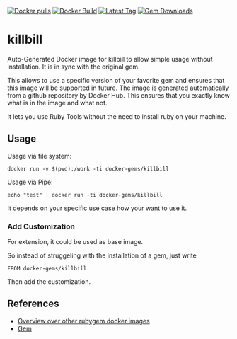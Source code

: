[![Docker pulls](https://img.shields.io/docker/pulls/rubygem/killbill.svg)](https://hub.docker.com/r/rubygem/killbill/)
[![Docker Build](https://img.shields.io/docker/automated/rubygem/killbill.svg)](https://hub.docker.com/r/rubygem/killbill/)
[![Latest Tag](https://img.shields.io/github/tag/docker-rubygem/killbill.svg)](https://hub.docker.com/r/rubygem/killbill/)
[![Gem Downloads](https://img.shields.io/gem/dt/killbill.svg)](https://rubygems.org/gems/killbill/)
# killbill

Auto-Generated Docker image for killbill to allow simple usage without installation.
It is in sync with the original gem.

This allows to use a specific version of your favorite gem and ensures that this image will be supported in future.
The image is generated automatically from a github repository by Docker Hub.
This ensures that you exactly know what is in the image and what not.

It lets you use Ruby Tools without the need to install ruby on your machine.

## Usage

Usage via file system:

`docker run -v $(pwd):/work -ti docker-gems/killbill`

Usage via Pipe:

`echo "test" | docker run -ti docker-gems/killbill`

It depends on your specific use case how your want to use it.

### Add Customization

For extension, it could be used as base image.

So instead of struggeling with the installation of a gem, just write

`FROM docker-gems/killbill`

Then add the customization.

## References

 - [Overview over other rubygem docker images](https://github.com/thinkbot/docker-rubygem)
 - [Gem](https://rubygems.org/gems/killbill/)
